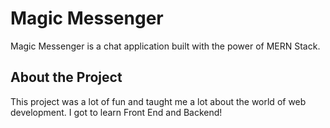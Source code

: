 # Magic Messenger
Magic Messenger is a chat application built with the power of MERN Stack.

## About the Project
This project was a lot of fun and taught me a lot about the world of web development. I got to learn Front End and Backend!
